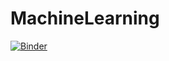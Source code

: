 # MachineLearning

[![Binder](https://mybinder.org/badge_logo.svg)](https://mybinder.org/v2/gh/MariemGm/MachineLearning/main)
